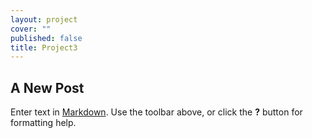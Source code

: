 ```yaml
---
layout: project
cover: ""
published: false
title: Project3
---
```


## A New Post

Enter text in [Markdown](http://daringfireball.net/projects/markdown/). Use the toolbar above, or click the **?** button for formatting help.
